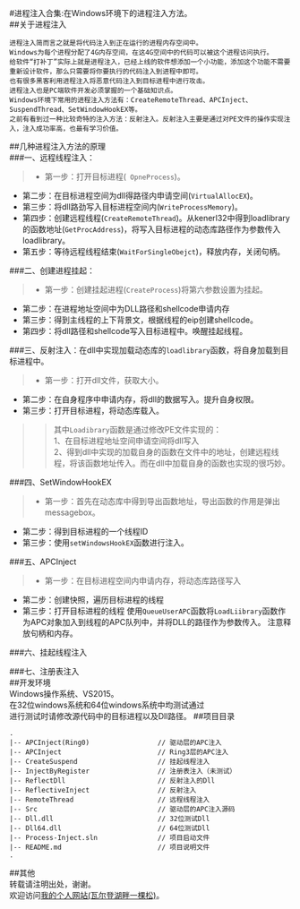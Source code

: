 #进程注入合集:在Windows环境下的进程注入方法。  
##关于进程注入
```    
进程注入简而言之就是将代码注入到正在运行的进程内存空间中。  
Windows为每个进程分配了4G内存空间，在这4G空间中的代码可以被这个进程访问执行。  
给软件“打补丁”实际上就是进程注入，已经上线的软件想添加一个小功能，添加这个功能不需要重新设计软件，那么只需要将你要执行的代码注入到进程中即可。  
也有很多黑客利用进程注入将恶意代码注入到目标进程中进行攻击。  
进程注入也是PC端软件开发必须掌握的一个基础知识点。
Windows环境下常用的进程注入方法有：CreateRemoteThread、APCInject、SuspendThread、SetWindowHookEX等。  
之前有看到过一种比较奇特的注入方法：反射注入。反射注入主要是通过对PE文件的操作实现注入，注入成功率高，也最有学习价值。  

```  
##几种进程注入方法的原理  
###一、远程线程注入：
>* 第一步：打开目标进程(` OpneProcess`)。  
* 第二步：在目标进程空间为dll得路径内申请空间(`VirtualAllocEX`)。    
* 第三步：将dll路劲写入目标进程空间内(`WriteProcessMemory`)。  
* 第四步：创建远程线程(`CreateRemoteThread`)。从kenerl32中得到loadlibrary的函数地址(`GetProcAddress`)，将写入目标进程的动态库路径作为参数传入loadlibrary。  
* 第五步：等待远程线程结束(`WaitForSingleObejct`)，释放内存，关闭句柄。

###二、创建进程挂起：
>* 第一步：创建挂起进程(`CreateProcess`)将第六参数设置为挂起。
* 第二步：在进程地址空间中为DLL路径和shellcode申请内存
* 第三步：得到主线程的上下背景文，根据线程的eip创建shellcode。
* 第四步：将dll路径和shellcode写入目标进程中。唤醒挂起线程。

###三、反射注入：在dll中实现加载动态库的`loadlibrary`函数，将自身加载到目标进程中。
>* 第一步：打开dll文件，获取大小。
* 第二步：在自身程序中申请内存，将dll的数据写入。提升自身权限。
* 第三步：打开目标进程，将动态库载入。 

>>其中`Loadibrary`函数是通过修改PE文件实现的：  
1、在目标进程地址空间申请空间将dll写入  
2、得到dll中实现的加载自身的函数在文件中的地址，创建远程线程，将该函数地址传入。而在dll中加载自身的函数也实现的很巧妙。

###四、SetWindowHookEX
>* 第一步：首先在动态库中得到导出函数地址，导出函数的作用是弹出messagebox。
* 第二步：得到目标进程的一个线程ID
* 第三步：使用`setWindowsHookEX`函数进行注入。

###五、APCInject
>* 第一步：在目标进程空间内申请内存，将动态库路径写入
* 第二步：创建快照，遍历目标进程的线程
* 第三步：打开目标进程的线程 使用`QueueUserAPC`函数将`LoadLiibrary`函数作为APC对象加入到线程的APC队列中，并将DLL的路径作为参数传入。
注意释放句柄和内存。

###六、挂起线程注入
  
###七、注册表注入   
##开发环境  
Windows操作系统、VS2015。  
在32位windows系统和64位windows系统中均测试通过  
进行测试时请修改源代码中的目标进程以及Dll路径。
##项目目录  
```
.
|-- APCInject(Ring0)                 // 驱动层的APC注入
|-- APCInject                        // Ring3层的APC注入
|-- CreateSuspend                    // 挂起线程注入
|-- InjectByRegister                 // 注册表注入（未测试）
|-- ReflectDll                       // 反射注入的Dll
|-- ReflectiveInject                 // 反射注入
|-- RemoteThread                     // 远程线程注入
|-- Src                              // 驱动层的APC注入源码
|-- Dll.dll                          // 32位测试Dll
|-- Dll64.dll                        // 64位测试Dll
|-- Process-Inject.sln               // 项目启动文件
|-- README.md                        // 项目说明文件
.
```
##其他  
转载请注明出处，谢谢。  
欢迎访问[我的个人网站(瓦尔登湖畔一棵松)](http://suvllian.com)。
